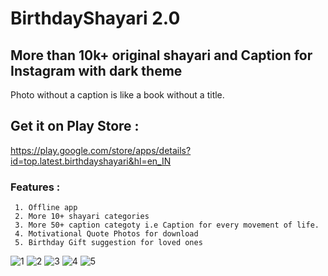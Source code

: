 # BirthdayShayari 2.0
## More than 10k+ original shayari and Caption for Instagram with dark theme
Photo without a caption is like a book without a title.


## Get it on Play Store : 
https://play.google.com/store/apps/details?id=top.latest.birthdayshayari&hl=en_IN
### Features :
     1. Offline app
     2. More 10+ shayari categories
     3. More 50+ caption categoty i.e Caption for every movement of life.
     4. Motivational Quote Photos for download
     5. Birthday Gift suggestion for loved ones
     
     
![1](https://user-images.githubusercontent.com/56028279/87851698-f846a980-c918-11ea-910f-48979d5d343f.png)
![2](https://user-images.githubusercontent.com/56028279/87851701-009ee480-c919-11ea-8bd6-d73053ef7e1a.png)
![3](https://user-images.githubusercontent.com/56028279/87851705-04326b80-c919-11ea-832e-1e12890c126d.png)
![4](https://user-images.githubusercontent.com/56028279/87851707-08f71f80-c919-11ea-8a93-0e30dda8f657.png)
![5](https://user-images.githubusercontent.com/56028279/87851711-0eed0080-c919-11ea-9a5d-d3612558c940.png)
